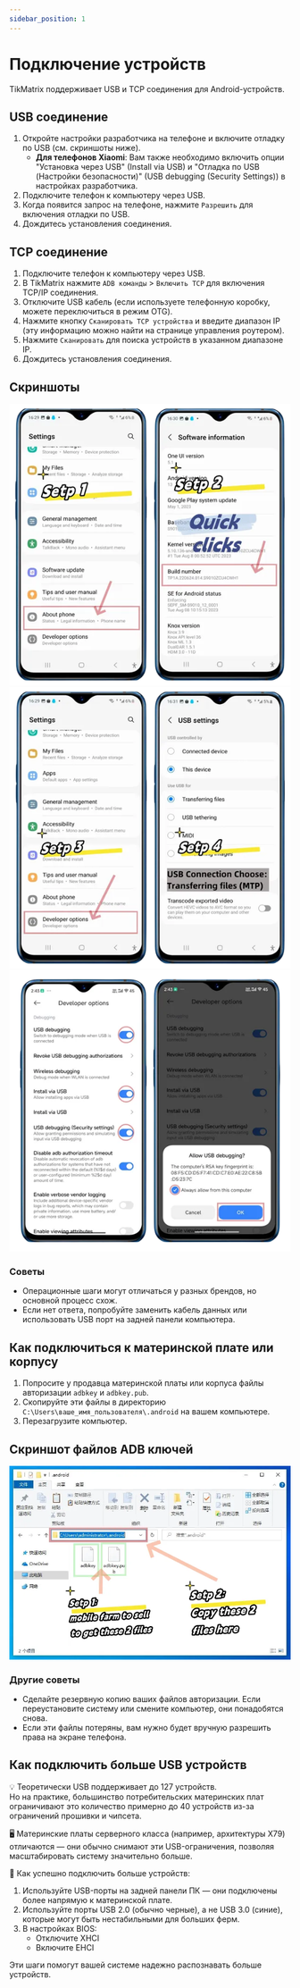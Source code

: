 ```yaml
---
sidebar_position: 1
---
```


# Подключение устройств

TikMatrix поддерживает USB и TCP соединения для Android-устройств.

## USB соединение

1. Откройте настройки разработчика на телефоне и включите отладку по USB (см. скриншоты ниже).
   - **Для телефонов Xiaomi**: Вам также необходимо включить опции "Установка через USB" (Install via USB) и "Отладка по USB (Настройки безопасности)" (USB debugging (Security Settings)) в настройках разработчика.
2. Подключите телефон к компьютеру через USB.
3. Когда появится запрос на телефоне, нажмите `Разрешить` для включения отладки по USB.
4. Дождитесь установления соединения.

## TCP соединение

1. Подключите телефон к компьютеру через USB.
2. В TikMatrix нажмите `ADB команды` > `Включить TCP` для включения TCP/IP соединения.
3. Отключите USB кабель (если используете телефонную коробку, можете переключиться в режим OTG).
4. Нажмите кнопку `Сканировать TCP устройства` и введите диапазон IP (эту информацию можно найти на странице управления роутером).
5. Нажмите `Сканировать` для поиска устройств в указанном диапазоне IP.
6. Дождитесь установления соединения.

## Скриншоты

![Включение отладки по USB шаги 1-2](../img/usbsetp12.webp)
![Включение отладки по USB шаги 3-4](../img/usbsetp34.webp)
![Включение отладки по USB шаги 5-6](../img/usbsetp56.webp)

### Советы

- Операционные шаги могут отличаться у разных брендов, но основной процесс схож.
- Если нет ответа, попробуйте заменить кабель данных или использовать USB порт на задней панели компьютера.

## Как подключиться к материнской плате или корпусу

1. Попросите у продавца материнской платы или корпуса файлы авторизации `adbkey` и `adbkey.pub`.
2. Скопируйте эти файлы в директорию `C:\Users\ваше_имя_пользователя\.android` на вашем компьютере.
3. Перезагрузите компьютер.

## Скриншот файлов ADB ключей

![Файлы ADB ключей](../img/adbkey.webp)

### Другие советы

- Сделайте резервную копию ваших файлов авторизации. Если переустановите систему или смените компьютер, они понадобятся снова.
- Если эти файлы потеряны, вам нужно будет вручную разрешить права на экране телефона.

## Как подключить больше USB устройств

💡 Теоретически USB поддерживает до 127 устройств.  
Но на практике, большинство потребительских материнских плат ограничивают это количество примерно до 40 устройств из-за ограничений прошивки и чипсета.

🖥️ Материнские платы серверного класса (например, архитектуры X79) отличаются — они обычно снимают эти USB-ограничения, позволяя масштабировать систему значительно больше.

🔧 Как успешно подключить больше устройств:

1. Используйте USB-порты на задней панели ПК — они подключены более напрямую к материнской плате.  
2. Используйте порты USB 2.0 (обычно черные), а не USB 3.0 (синие), которые могут быть нестабильными для больших ферм.  
3. В настройках BIOS:  
   - Отключите XHCI  
   - Включите EHCI

Эти шаги помогут вашей системе надежно распознавать больше устройств.
